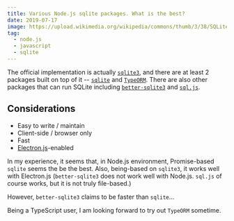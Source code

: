 ```yaml
---
title: Various Node.js sqlite packages. What is the best?
date: 2019-07-17
image: https://upload.wikimedia.org/wikipedia/commons/thumb/3/38/SQLite370.svg/1200px-SQLite370.svg.png
tag:
  - node.js
  - javascript
  - sqlite
---
```


The official implementation is actually [`sqlite3`](https://www.npmjs.com/package/sqlite3), and there are at least 2 packages built on top of it -- [`sqlite`](https://www.npmjs.com/package/sqlite) and [`TypeORM`](https://typeorm.io/#/). There are also other packages that can run SQLite including [`better-sqlite3`](https://www.npmjs.com/package/better-sqlite3) and [`sql.js`](https://github.com/kripken/sql.js/).

<!-- excerpt_separator -->

## Considerations

- Easy to write / maintain
- Client-side / browser only
- Fast
- [Electron.js](https://electronjs.org/)-enabled

In my experience, it seems that, in Node.js environment, Promise-based `sqlite` seems the be the best. Also, being-based on `sqlite3`, it works well with Electron.js (`better-sqlite3` does not work well with Node.js. `sql.js` of course works, but it is not truly file-based.)

However, `better-sqlite3` claims to be faster than `sqlite`...

Being a TypeScript user, I am looking forward to try out `TypeORM` sometime.
